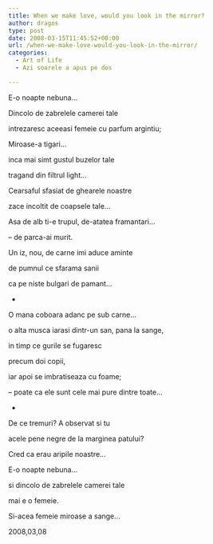 ```yaml
---
title: When we make love, would you look in the mirror?
author: dragos
type: post
date: 2008-03-15T11:45:52+00:00
url: /when-we-make-love-would-you-look-in-the-mirror/
categories:
  - Art of Life
  - Azi soarele a apus pe dos

---
```

E-o noapte nebuna&#8230;
  
Dincolo de zabrelele camerei tale
  
intrezaresc aceeasi femeie cu parfum argintiu;

Miroase-a tigari&#8230;
  
inca mai simt gustul buzelor tale
  
tragand din filtrul light&#8230;
  
Cearsaful sfasiat de ghearele noastre
  
zace incoltit de coapsele tale&#8230;
  
Asa de alb ti-e trupul, de-atatea framantari&#8230;<!--more-->


  
&#8211; de parca-ai murit.

Un iz, nou, de carne imi aduce aminte
  
de pumnul ce sfarama sanii
  
ca pe niste bulgari de pamant&#8230;

*

O mana coboara adanc pe sub carne&#8230;
  
o alta musca iarasi dintr-un san, pana la sange,
  
in timp ce gurile se fugaresc
  
precum doi copii,
  
iar apoi se imbratiseaza cu foame;
  
&#8211; poate ca ele sunt cele mai pure dintre toate&#8230;

*

De ce tremuri? A observat si tu
  
acele pene negre de la marginea patului?

Cred ca erau aripile noastre&#8230;

E-o noapte nebuna&#8230;
  
si dincolo de zabrelele camerei tale
  
mai e o femeie.
  
Si-acea femeie miroase a sange&#8230;

2008,03,08